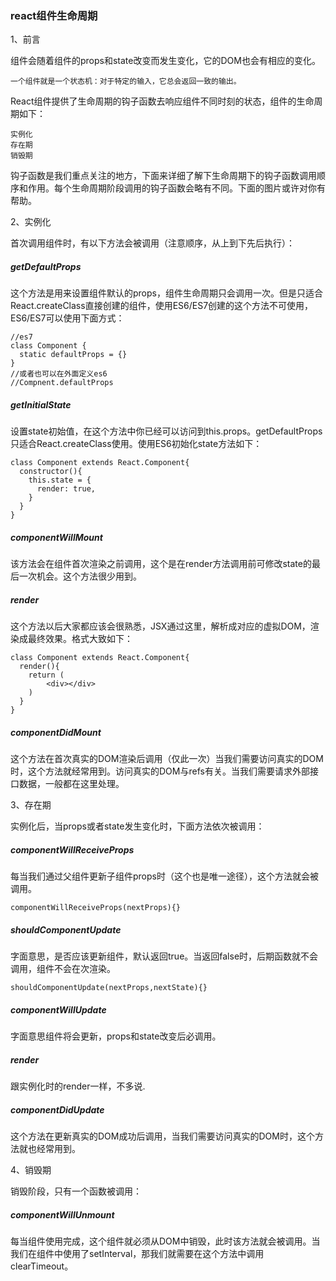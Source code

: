 ### react组件生命周期

1、前言

组件会随着组件的props和state改变而发生变化，它的DOM也会有相应的变化。

```
一个组件就是一个状态机：对于特定的输入，它总会返回一致的输出。
```

React组件提供了生命周期的钩子函数去响应组件不同时刻的状态，组件的生命周期如下：

	实例化
	存在期
	销毁期

钩子函数是我们重点关注的地方，下面来详细了解下生命周期下的钩子函数调用顺序和作用。每个生命周期阶段调用的钩子函数会略有不同。下面的图片或许对你有帮助。

2、实例化

首次调用组件时，有以下方法会被调用（注意顺序，从上到下先后执行）：

##### getDefaultProps

这个方法是用来设置组件默认的props，组件生命周期只会调用一次。但是只适合React.createClass直接创建的组件，使用ES6/ES7创建的这个方法不可使用，ES6/ES7可以使用下面方式：

```
//es7
class Component {
  static defaultProps = {}
}
//或者也可以在外面定义es6
//Compnent.defaultProps
```

##### getInitialState

设置state初始值，在这个方法中你已经可以访问到this.props。getDefaultProps只适合React.createClass使用。使用ES6初始化state方法如下：

```
class Component extends React.Component{
  constructor(){
    this.state = {
      render: true,
    }
  }
}
```

##### componentWillMount

该方法会在组件首次渲染之前调用，这个是在render方法调用前可修改state的最后一次机会。这个方法很少用到。

##### render

这个方法以后大家都应该会很熟悉，JSX通过这里，解析成对应的虚拟DOM，渲染成最终效果。格式大致如下：

```
class Component extends React.Component{
  render(){
    return (
        <div></div>
    )
  }
}
```

##### componentDidMount

这个方法在首次真实的DOM渲染后调用（仅此一次）当我们需要访问真实的DOM时，这个方法就经常用到。访问真实的DOM与refs有关。当我们需要请求外部接口数据，一般都在这里处理。

3、存在期

实例化后，当props或者state发生变化时，下面方法依次被调用：

##### componentWillReceiveProps

每当我们通过父组件更新子组件props时（这个也是唯一途径），这个方法就会被调用。

```
componentWillReceiveProps(nextProps){}
```

##### shouldComponentUpdate

字面意思，是否应该更新组件，默认返回true。当返回false时，后期函数就不会调用，组件不会在次渲染。

```
shouldComponentUpdate(nextProps,nextState){}
```

##### componentWillUpdate

字面意思组件将会更新，props和state改变后必调用。

##### render

跟实例化时的render一样，不多说.

##### componentDidUpdate

这个方法在更新真实的DOM成功后调用，当我们需要访问真实的DOM时，这个方法就也经常用到。

4、销毁期

销毁阶段，只有一个函数被调用：

##### componentWillUnmount

每当组件使用完成，这个组件就必须从DOM中销毁，此时该方法就会被调用。当我们在组件中使用了setInterval，那我们就需要在这个方法中调用clearTimeout。
